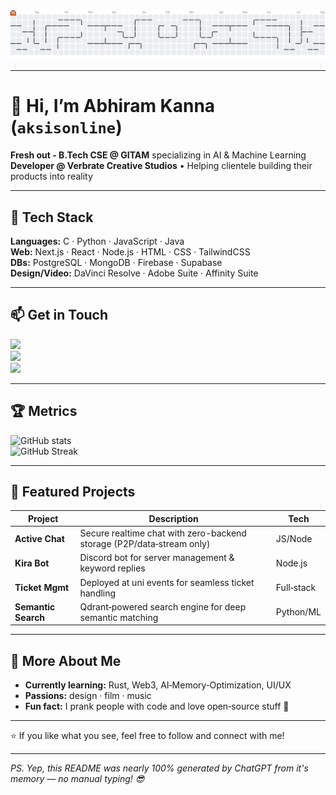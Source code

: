 <!-- Pac‑Man Contribution Graph -->
<picture>
  <source media="(prefers-color-scheme: dark)" srcset="https://raw.githubusercontent.com/aksisonline/aksisonline/output/pacman-contribution-graph-dark.svg">
  <source media="(prefers-color-scheme: light)" srcset="https://raw.githubusercontent.com/aksisonline/aksisonline/output/pacman-contribution-graph.svg">
  <img alt="Pac‑Man contribution graph" src="https://raw.githubusercontent.com/aksisonline/aksisonline/output/pacman-contribution-graph.svg">
</picture>

---

# 👋 Hi, I’m Abhiram Kanna (`aksisonline`)

**Fresh out - B.Tech CSE @ GITAM** specializing in AI & Machine Learning  
**Developer @ Verbrate Creative Studios** • Helping clientele building their products into reality

---

## 🚀 Tech Stack

**Languages:** C · Python · JavaScript · Java  
**Web:** Next.js · React · Node.js · HTML · CSS · TailwindCSS  
**DBs:** PostgreSQL · MongoDB · Firebase · Supabase  
**Design/Video:** DaVinci Resolve · Adobe Suite · Affinity Suite  

---

## 📫 Get in Touch

[![](https://img.shields.io/badge/LinkedIn-%230077B5.svg?logo=linkedin&logoColor=white)](https://www.linkedin.com/in/abhiramkanna)  
[![](https://img.shields.io/badge/Youtube-%23FF0000.svg?logo=youtube&logoColor=white)](https://youtube.com/@aksisonline)  
[![](https://img.shields.io/badge/Instagram-%23E1306C.svg?logo=instagram&logoColor=white)](https://instagram.com/aksisonline)

---

## 🏆 Metrics

![GitHub stats](https://github-readme-stats.vercel.app/api?username=aksisonline&show_icons=true&theme=radical)  
![GitHub Streak](https://github-readme-streak-stats.herokuapp.com/?user=aksisonline&theme=radical)

---

## 🌟 Featured Projects

| Project | Description | Tech |
|--------|-------------|------|
| **Active Chat** | Secure realtime chat with zero-backend storage (P2P/data‑stream only) | JS/Node |
| **Kira Bot** | Discord bot for server management & keyword replies | Node.js |
| **Ticket Mgmt** | Deployed at uni events for seamless ticket handling | Full‑stack |
| **Semantic Search** | Qdrant‑powered search engine for deep semantic matching | Python/ML |

---

## 🎨 More About Me

- **Currently learning:** Rust, Web3, AI‑Memory‑Optimization, UI/UX  
- **Passions:** design · film · music  
- **Fun fact:** I prank people with code and love open‑source stuff 🎉

---

⭐ If you like what you see, feel free to follow and connect with me!

---

*PS. Yep, this README was nearly 100% generated by ChatGPT from it's memory — no manual typing! 😎*
